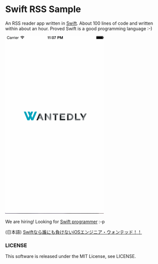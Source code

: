 
Swift RSS Sample
================

An RSS reader app written in [Swift](https://developer.apple.com/swift/). About 100 lines of code and written within about an hour. Proved Swift is a good programming language :-)

![Movie](movie.gif)





We are hiring! Looking for [Swift programmer](https://www.wantedly.com/projects/7755) :-p

(日本語) [Swiftなら誰にも負けないiOSエンジニア・ウォンテッド！！](https://www.wantedly.com/projects/7755)

### LICENSE

This software is released under the MIT License, see LICENSE.